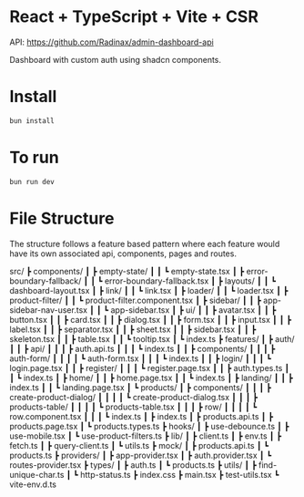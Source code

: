 # React + TypeScript + Vite + CSR

API: https://github.com/Radinax/admin-dashboard-api

Dashboard with custom auth using shadcn components.

# Install

```bash
bun install
```

# To run

```bash
bun run dev
```

# File Structure

The structure follows a feature based pattern where each feature would have its own associated api, components, pages and routes.

src/
┣ components/
┃ ┣ empty-state/
┃ ┃ ┗ empty-state.tsx
┃ ┣ error-boundary-fallback/
┃ ┃ ┗ error-boundary-fallback.tsx
┃ ┣ layouts/
┃ ┃ ┗ dashboard-layout.tsx
┃ ┣ link/
┃ ┃ ┗ link.tsx
┃ ┣ loader/
┃ ┃ ┗ loader.tsx
┃ ┣ product-filter/
┃ ┃ ┗ product-filter.component.tsx
┃ ┣ sidebar/
┃ ┃ ┣ app-sidebar-nav-user.tsx
┃ ┃ ┗ app-sidebar.tsx
┃ ┣ ui/
┃ ┃ ┣ avatar.tsx
┃ ┃ ┣ button.tsx
┃ ┃ ┣ card.tsx
┃ ┃ ┣ dialog.tsx
┃ ┃ ┣ form.tsx
┃ ┃ ┣ input.tsx
┃ ┃ ┣ label.tsx
┃ ┃ ┣ separator.tsx
┃ ┃ ┣ sheet.tsx
┃ ┃ ┣ sidebar.tsx
┃ ┃ ┣ skeleton.tsx
┃ ┃ ┣ table.tsx
┃ ┃ ┗ tooltip.tsx
┃ ┗ index.ts
┣ features/
┃ ┣ auth/
┃ ┃ ┣ api/
┃ ┃ ┃ ┣ auth.api.ts
┃ ┃ ┃ ┗ index.ts
┃ ┃ ┣ components/
┃ ┃ ┃ ┣ auth-form/
┃ ┃ ┃ ┃ ┗ auth-form.tsx
┃ ┃ ┃ ┗ index.ts
┃ ┃ ┣ login/
┃ ┃ ┃ ┗ login.page.tsx
┃ ┃ ┣ register/
┃ ┃ ┃ ┗ register.page.tsx
┃ ┃ ┣ auth.types.ts
┃ ┃ ┗ index.ts
┃ ┣ home/
┃ ┃ ┣ home.page.tsx
┃ ┃ ┗ index.ts
┃ ┣ landing/
┃ ┃ ┣ index.ts
┃ ┃ ┗ landing.page.tsx
┃ ┗ products/
┃ ┣ components/
┃ ┃ ┃ ┣ create-product-dialog/
┃ ┃ ┃ ┃ ┗ create-product-dialog.tsx
┃ ┃ ┃ ┣ products-table/
┃ ┃ ┃ ┃ ┗ products-table.tsx
┃ ┃ ┃ ┣ row/
┃ ┃ ┃ ┃ ┗ row.component.tsx
┃ ┃ ┃ ┗ index.ts
┃ ┣ index.ts
┃ ┣ products.api.ts
┃ ┣ products.page.tsx
┃ ┗ products.types.ts
┣ hooks/
┃ ┣ use-debounce.ts
┃ ┣ use-mobile.tsx
┃ ┗ use-product-filters.ts
┣ lib/
┃ ┣ client.ts
┃ ┣ env.ts
┃ ┣ fetch.ts
┃ ┣ query-client.ts
┃ ┗ utils.ts
┣ mock/
┃ ┣ products.api.ts
┃ ┗ products.ts
┣ providers/
┃ ┣ app-provider.tsx
┃ ┣ auth.provider.tsx
┃ ┗ routes-provider.tsx
┣ types/
┃ ┣ auth.ts
┃ ┗ products.ts
┣ utils/
┃ ┣ find-unique-char.ts
┃ ┗ http-status.ts
┣ index.css
┣ main.tsx
┣ test-utils.tsx
┗ vite-env.d.ts
